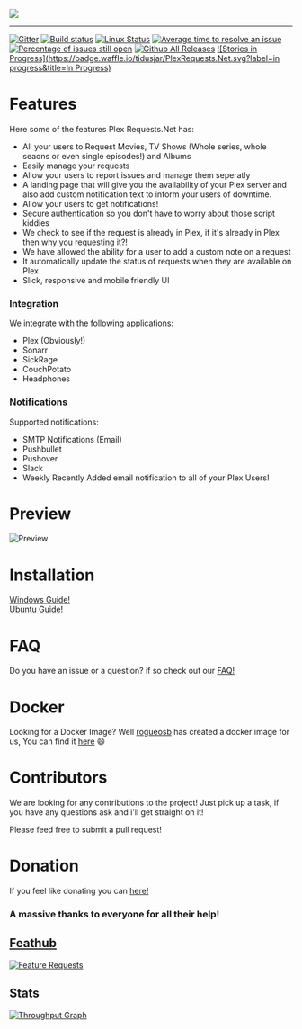 
![](http://i.imgur.com/s4nswSA.png?1)
____
[![Gitter](https://badges.gitter.im/tidusjar/PlexRequest.NET.svg)](https://gitter.im/tidusjar/PlexRequests.Net?utm_source=badge&utm_medium=badge&utm_campaign=pr-badge)
[![Build status](https://ci.appveyor.com/api/projects/status/hgj8j6lcea7j0yhn?svg=true)](https://ci.appveyor.com/project/tidusjar/requestplex)
[![Linux Status](https://travis-ci.org/tidusjar/PlexRequests.Net.svg)](https://travis-ci.org/tidusjar/PlexRequests.Net)
[![Average time to resolve an issue](http://isitmaintained.com/badge/resolution/tidusjar/plexrequests.net.svg)](http://isitmaintained.com/project/tidusjar/plexrequests.net "Average time to resolve an issue")
[![Percentage of issues still open](http://isitmaintained.com/badge/open/tidusjar/plexrequests.net.svg)](http://isitmaintained.com/project/tidusjar/plexrequests.net "Percentage of issues still open")
[![Github All Releases](https://img.shields.io/github/downloads/tidusjar/PlexRequests.net/total.svg)](https://github.com/tidusjar/PlexRequests.Net)
[![Stories in Progress](https://badge.waffle.io/tidusjar/PlexRequests.Net.svg?label=in progress&title=In Progress)](http://waffle.io/tidusjar/PlexRequests.Net)


# Features
Here some of the features Plex Requests.Net has:
* All your users to Request Movies, TV Shows (Whole series, whole seaons or even single episodes!) and Albums
* Easily manage your requests
* Allow your users to report issues and manage them seperatly
* A landing page that will give you the availability of your Plex server and also add custom notification text to inform your users of downtime.
* Allow your users to get notifications!
* Secure authentication so you don't have to worry about those script kiddies
* We check to see if the request is already in Plex, if it's already in Plex then why you requesting it?!
* We have allowed the ability for a user to add a custom note on a request
* It automatically update the status of requests when they are available on Plex
* Slick, responsive and mobile friendly UI

### Integration 
We integrate with the following applications:
* Plex (Obviously!)
* Sonarr
* SickRage
* CouchPotato
* Headphones

### Notifications
Supported notifications:
* SMTP Notifications (Email)
* Pushbullet
* Pushover
* Slack
* Weekly Recently Added email notification to all of your Plex Users!


# Preview

![Preview](http://i.imgur.com/yrz2pzl.gif)

# Installation

[Windows Guide!](http://www.htpcguides.com/install-plex-requests-net-windows-system-service/)  
[Ubuntu Guide!](http://www.htpcguides.com/install-plex-requests-net-ubuntu-14-x/)

# FAQ
Do you have an issue or a question? if so check out our [FAQ!](https://github.com/tidusjar/PlexRequests.Net/wiki/FAQ)

# Docker

Looking for a Docker Image? Well [rogueosb](https://github.com/rogueosb/) has created a docker image for us, You can find it [here](https://github.com/rogueosb/docker-plexrequestsnet) :smile:

# Contributors

We are looking for any contributions to the project! Just pick up a task, if you have any questions ask and i'll get straight on it!

Please feed free to submit a pull request!

# Donation
If you feel like donating you can [here!](https://paypal.me/PlexRequestsNet)

### A massive thanks to everyone for all their help!

## [Feathub](http://feathub.com/tidusjar/PlexRequests.Net)
[![Feature Requests](http://feathub.com/tidusjar/PlexRequests.Net?format=svg)](http://feathub.com/tidusjar/PlexRequests.Net)


## Stats
[![Throughput Graph](https://graphs.waffle.io/tidusjar/PlexRequests.Net/throughput.svg)](https://waffle.io/tidusjar/PlexRequests.Net/metrics/throughput)
